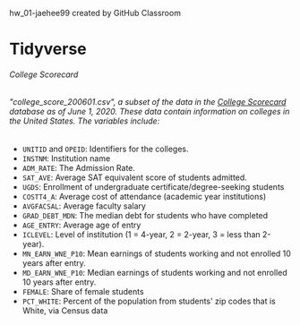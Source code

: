 hw_01-jaehee99 created by GitHub Classroom

# Tidyverse

###### College Scorecard
###### "college_score_200601.csv", a subset of the data in the [College Scorecard](https://collegescorecard.ed.gov/data/) database as of June 1, 2020. These data contain information on colleges in the United States. The variables include:
- `UNITID` and `OPEID`: Identifiers for the colleges.
- `INSTNM`: Institution name
- `ADM_RATE`: The Admission Rate.
- `SAT_AVE`: Average SAT equivalent score of students admitted.
- `UGDS`: Enrollment of undergraduate certificate/degree-seeking students
- `COSTT4_A`: Average cost of attendance (academic year institutions)
- `AVGFACSAL`: Average faculty salary
- `GRAD_DEBT_MDN`: The median debt for students who have completed
- `AGE_ENTRY`: Average age of entry
- `ICLEVEL`: Level of institution (1 = 4-year, 2 = 2-year, 3 = less than 2-year).
- `MN_EARN_WNE_P10`: Mean earnings of students working and not enrolled 10 years after entry.
- `MD_EARN_WNE_P10`: Median earnings of students working and not enrolled 10 years after entry.
- `FEMALE`: Share of female students
- `PCT_WHITE`: Percent of the population from students' zip codes that is White, via Census data
